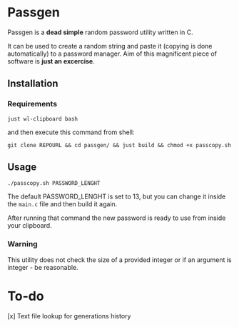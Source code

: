 # Passgen

Passgen is a **dead simple** random password utility written in C.

It can be used to create a random string and paste it (copying is done automatically) to a password manager.
Aim of this magnificent piece of software is **just an excercise**. 

## Installation
### Requirements
```
just wl-clipboard bash
```
and then execute this command from shell: 
```
git clone REPOURL && cd passgen/ && just build && chmod +x passcopy.sh
```

## Usage
```
./passcopy.sh PASSWORD_LENGHT
```

The default PASSWORD_LENGHT is set to 13, but you can change it inside the `main.c` file and then build it again.

After running that command the new password is ready to use from inside your clipboard.

### Warning
This utility does not check the size of a provided integer or if an argument is integer - be reasonable.


# To-do
[x] Text file lookup for generations history
